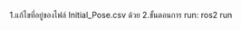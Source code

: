 1.แก้ไขที่อยู่ของไฟล์ Initial_Pose.csv ด้วย
2.ขั้นตอนการ run: ros2 run <packagename> <console scripts> <file name.csv>
